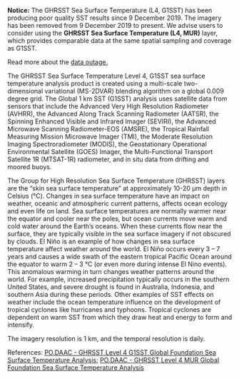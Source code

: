 **Notice:** The GHRSST Sea Surface Temperature (L4, G1SST) has been producing poor quality SST results since 9 December 2019. The imagery has been removed from 9 December 2019 to present. We advise users to consider using the **GHRSST Sea Surface Temperature (L4, MUR)** layer, which provides comparable data at the same spatial sampling and coverage as G1SST.

Read more about the [data outage.](https://podaac.jpl.nasa.gov/announcements/2020-01-29_G1SST_Data_Outage_Alert)

The GHRSST Sea Surface Temperature Level 4, G1SST sea surface temperature analysis product is created using a multi-scale two-dimensional variational (MS-2DVAR) blending algorithm on a global 0.009 degree grid. The Global 1 km SST (G1SST) analysis uses satellite data from sensors that include the Advanced Very High Resolution Radiometer (AVHRR), the Advanced Along Track Scanning Radiometer (AATSR), the Spinning Enhanced Visible and Infrared Imager (SEVIRI), the Advanced Microwave Scanning Radiometer-EOS (AMSRE), the Tropical Rainfall Measuring Mission Microwave Imager (TMI), the Moderate Resolution Imaging Spectroradiometer (MODIS), the Geostationary Operational Environmental Satellite (GOES) Imager, the Multi-Functional Transport Satellite 1R (MTSAT-1R) radiometer, and in situ data from drifting and moored buoys.

The Group for High Resolution Sea Surface Temperature (GHRSST) layers are the “skin sea surface temperature” at approximately 10-20 µm depth in Celsius (°C). Changes in sea surface temperature have an impact on weather, oceanic and atmospheric current patterns, affects ocean ecology and even life on land. Sea surface temperatures are normally warmer near the equator and cooler near the poles, but ocean currents move warm and cold water around the Earth’s oceans. When these currents flow near the surface, they are typically visible in the sea surface imagery if not obscured by clouds. El Niño is an example of how changes in sea surface temperature affect weather around the world. El Niño occurs every 3 – 7 years and causes a wide swath of the eastern tropical Pacific Ocean around the equator to warm 2 – 3 °C (or even more during intense El Nino events). This anomalous warming in turn changes weather  patterns around the world. For example, increased precipitation typically occurs in the southern United States, and severe drought is found in Australia, Indonesia, and southern Asia during these periods. Other examples of SST effects on weather include the ocean temperature influence on the development of tropical cyclones like hurricanes and typhoons. Tropical cyclones are dependent on warm SST from which they draw heat and energy to form and intensify.

The imagery resolution is 1 km, and the temporal resolution is daily.

References: [PO.DAAC - GHRSST Level 4 G1SST Global Foundation Sea Surface Temperature Analysis](https://podaac.jpl.nasa.gov/dataset/JPL_OUROCEAN-L4UHfnd-GLOB-G1SST); [PO.DAAC - GHRSST Level 4 MUR Global Foundation Sea Surface Temperature Analysis](https://podaac.jpl.nasa.gov/dataset/MUR-JPL-L4-GLOB-v4.1)
